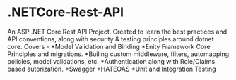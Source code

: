 # .NETCore-Rest-API
An ASP .NET Core Rest API Project. Created to learn the best practices and API conventions, along with security &amp; testing principles around dotnet core. Covers - 
*Model Validation and Binding
*Enity Framework Core Principles and migrations.
*Builing custom middleware, filters, automapping policies, model validations, etc.
*Authentication along with Role/Claims based autorization.
*Swagger
*HATEOAS
*Unit and Integration Testing

